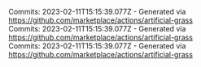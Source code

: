 Commits: 2023-02-11T15:15:39.077Z - Generated via https://github.com/marketplace/actions/artificial-grass
<br>
Commits: 2023-02-11T15:15:39.077Z - Generated via https://github.com/marketplace/actions/artificial-grass
<br>
Commits: 2023-02-11T15:15:39.077Z - Generated via https://github.com/marketplace/actions/artificial-grass
<br>
